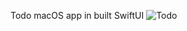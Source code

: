 Todo macOS app in built SwiftUI
![Todo](https://user-images.githubusercontent.com/110813/88483154-ff327500-cf33-11ea-8d37-cda60b92818e.png)
